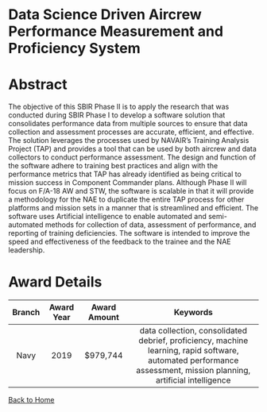 
Data Science Driven Aircrew Performance Measurement and Proficiency System
==========================================================================

# Abstract


The objective of this SBIR Phase II is to apply the research that was conducted during SBIR Phase I to develop a software solution that consolidates performance data from multiple sources to ensure that data collection and assessment processes are accurate, efficient, and effective. The solution leverages the processes used by NAVAIR’s Training Analysis Project (TAP) and provides a tool that can be used by both aircrew and data collectors to conduct performance assessment. The design and function of the software adhere to training best practices and align with the performance metrics that TAP has already identified as being critical to mission success in Component Commander plans. Although Phase II will focus on F/A-18 AW and STW, the software is scalable in that it will provide a methodology for the NAE to duplicate the entire TAP process for other platforms and mission sets in a manner that is streamlined and efficient. The software uses Artificial intelligence to enable automated and semi-automated methods for collection of data, assessment of performance, and reporting of training deficiencies. The software is intended to improve the speed and effectiveness of the feedback to the trainee and the NAE leadership.  

# Award Details

|Branch|Award Year|Award Amount|Keywords|
| :---: | :---: | :---: | :---: |
|Navy|2019|$979,744|data collection, consolidated debrief, proficiency, machine learning, rapid software, automated performance assessment, mission planning, artificial intelligence|
  
  


[Back to Home](https://github.com/chrischow/dod_sbir_awards#1971)